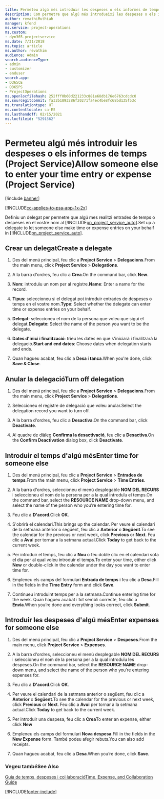 ```yaml
---
title: Permeteu algú més introduir les despeses o els informes de temps
description: Com permetre que algú més introdueixi les despeses o els informes de temps al Project Service
author: revathiMuthiah
manager: kfend
ms.service: project-operations
ms.custom:
- dyn365-projectservice
ms.date: 7/31/2018
ms.topic: article
ms.author: revathim
audience: Admin
search.audienceType:
- admin
- customizer
- enduser
search.app:
- D365CE
- D365PS
- ProjectOperations
ms.openlocfilehash: 252fff0b60d221233c881e68db176e6763cdcdc0
ms.sourcegitcommit: fa32b1893286f20271fa4ec4be8fc68bd135f53c
ms.translationtype: HT
ms.contentlocale: ca-ES
ms.lasthandoff: 02/15/2021
ms.locfileid: "5291562"
---
```

# <a name="allow-someone-else-to-enter-your-time-entry-or-expense-project-service"></a><span data-ttu-id="98401-103">Permeteu algú més introduir les despeses o els informes de temps (Project Service)</span><span class="sxs-lookup"><span data-stu-id="98401-103">Allow someone else to enter your time entry or expense (Project Service)</span></span>

[!include [banner](../includes/psa-now-project-operations.md)]

[!INCLUDE[cc-applies-to-psa-app-1x-2x](../includes/cc-applies-to-psa-app-1x-2x.md)]

<span data-ttu-id="98401-104">Definiu un delegat per permetre que algú mes realitzi entrades de temps o despeses en el vostre nom al [!INCLUDE[pn_project_service_auto](../includes/pn-project-service-auto.md)].</span><span class="sxs-lookup"><span data-stu-id="98401-104">Set up a delegate to let someone else make time or expense entries on your behalf in [!INCLUDE[pn_project_service_auto](../includes/pn-project-service-auto.md)].</span></span>  
  
## <a name="create-a-delegate"></a><span data-ttu-id="98401-105">Crear un delegat</span><span class="sxs-lookup"><span data-stu-id="98401-105">Create a delegate</span></span>  
  
1.  <span data-ttu-id="98401-106">Des del menú principal, feu clic a **Project Service** > **Delegacions**.</span><span class="sxs-lookup"><span data-stu-id="98401-106">From the main menu, click **Project Service** > **Delegations**.</span></span>  
  
2.  <span data-ttu-id="98401-107">A la barra d'ordres, feu clic a **Crea**.</span><span class="sxs-lookup"><span data-stu-id="98401-107">On the command bar, click **New**.</span></span>  
  
3. <span data-ttu-id="98401-108">**Nom**: introduïu un nom per al registre.</span><span class="sxs-lookup"><span data-stu-id="98401-108">**Name**: Enter a name for the record.</span></span>  
  
4. <span data-ttu-id="98401-109">**Tipus**: seleccioneu si el delegat pot introduir entrades de despeses o temps en el vostre nom.</span><span class="sxs-lookup"><span data-stu-id="98401-109">**Type**: Select whether the delegate can enter time or expense entries on your behalf.</span></span>  
  
5. <span data-ttu-id="98401-110">**Delegat**: seleccioneu el nom de la persona que voleu que sigui el delegat.</span><span class="sxs-lookup"><span data-stu-id="98401-110">**Delegate**: Select the name of the person you want to be the delegate.</span></span>  
  
6. <span data-ttu-id="98401-111">**Dates d'inici i finalització**: trieu les dates en que s'iniciarà i finalitzarà la delegació.</span><span class="sxs-lookup"><span data-stu-id="98401-111">**Start and end dates**: Choose dates when delegation starts and ends.</span></span>  
  
7.  <span data-ttu-id="98401-112">Quan hagueu acabat, feu clic a **Desa i tanca**.</span><span class="sxs-lookup"><span data-stu-id="98401-112">When you're done, click **Save & Close**.</span></span>  
  
## <a name="turn-off-delegation"></a><span data-ttu-id="98401-113">Anular la delegació</span><span class="sxs-lookup"><span data-stu-id="98401-113">Turn off delegation</span></span>  
  
1.  <span data-ttu-id="98401-114">Des del menú principal, feu clic a **Project Service** > **Delegacions**.</span><span class="sxs-lookup"><span data-stu-id="98401-114">From the main menu, click **Project Service** > **Delegations**.</span></span>  
  
2.  <span data-ttu-id="98401-115">Seleccioneu el registre de delegació que voleu anular.</span><span class="sxs-lookup"><span data-stu-id="98401-115">Select the delegation record you want to turn off.</span></span>  
  
3.  <span data-ttu-id="98401-116">A la barra d'ordres, feu clic a **Desactiva**.</span><span class="sxs-lookup"><span data-stu-id="98401-116">On the command bar, click **Deactivate**.</span></span>  
  
4.  <span data-ttu-id="98401-117">Al quadre de diàleg **Confirma la desactivació**, feu clic a **Desactiva**.</span><span class="sxs-lookup"><span data-stu-id="98401-117">On the **Confirm Deactivation** dialog box, click **Deactivate**.</span></span>  
  
## <a name="enter-time-for-someone-else"></a><span data-ttu-id="98401-118">Introduir el temps d'algú més</span><span class="sxs-lookup"><span data-stu-id="98401-118">Enter time for someone else</span></span>  
  
1.  <span data-ttu-id="98401-119">Des del menú principal, feu clic a **Project Service** > **Entrades de temps**.</span><span class="sxs-lookup"><span data-stu-id="98401-119">From the main menu, click **Project Service** > **Time Entries**.</span></span>  
  
2.  <span data-ttu-id="98401-120">A la barra d'ordres, seleccioneu el menú desplegable **NOM DEL RECURS** i seleccioneu el nom de la persona per a la qual introduïu el temps.</span><span class="sxs-lookup"><span data-stu-id="98401-120">On the command bar, select the **RESOURCE NAME** drop-down menu, and select the name of the person who you’re entering time for.</span></span>  
  
3.  <span data-ttu-id="98401-121">Feu clic a **D'acord**.</span><span class="sxs-lookup"><span data-stu-id="98401-121">Click **OK**.</span></span>  
  
4.  <span data-ttu-id="98401-122">S'obrirà el calendari.</span><span class="sxs-lookup"><span data-stu-id="98401-122">This brings up the calendar.</span></span> <span data-ttu-id="98401-123">Per veure el calendari de la setmana anterior o següent, feu clic a **Anterior** o **Següent**.</span><span class="sxs-lookup"><span data-stu-id="98401-123">To see the calendar for the previous or next week, click **Previous** or **Next**.</span></span> <span data-ttu-id="98401-124">Feu clic a **Avui** per tornar a la setmana actual.</span><span class="sxs-lookup"><span data-stu-id="98401-124">Click **Today** to get back to the current week.</span></span>  
  
5.  <span data-ttu-id="98401-125">Per introduir el temps, feu clic a **Nou** o feu doble clic en el calendari sota el dia per al qual voleu introduir el temps.</span><span class="sxs-lookup"><span data-stu-id="98401-125">To enter your time, either click **New** or double-click in the calendar under the day you want to enter time for.</span></span>  
  
6.  <span data-ttu-id="98401-126">Empleneu els camps del formulari **Entrada de temps** i feu clic a **Desa**.</span><span class="sxs-lookup"><span data-stu-id="98401-126">Fill in the fields in the **Time Entry** form and click **Save**.</span></span>  
  
7.  <span data-ttu-id="98401-127">Continueu introduint temps per a la setmana.</span><span class="sxs-lookup"><span data-stu-id="98401-127">Continue entering time for the week.</span></span> <span data-ttu-id="98401-128">Quan hagueu acabat i tot sembli correcte, feu clic a **Envia**.</span><span class="sxs-lookup"><span data-stu-id="98401-128">When you’re done and everything looks correct, click **Submit**.</span></span>  
  
## <a name="enter-expenses-for-someone-else"></a><span data-ttu-id="98401-129">Introduir les despeses d'algú més</span><span class="sxs-lookup"><span data-stu-id="98401-129">Enter expenses for someone else</span></span>  
  
1.  <span data-ttu-id="98401-130">Des del menú principal, feu clic a **Project Service** > **Despeses**.</span><span class="sxs-lookup"><span data-stu-id="98401-130">From the main menu, click **Project Service** > **Expenses**.</span></span>  
  
2.  <span data-ttu-id="98401-131">A la barra d'ordres, seleccioneu el menú desplegable **NOM DEL RECURS** i seleccioneu el nom de la persona per a la qual introduïu les despeses.</span><span class="sxs-lookup"><span data-stu-id="98401-131">On the command bar, select the **RESOURCE NAME** drop-down menu, and select the name of the person who you’re entering expenses for.</span></span>  
  
3.  <span data-ttu-id="98401-132">Feu clic a **D'acord**.</span><span class="sxs-lookup"><span data-stu-id="98401-132">Click **OK**.</span></span>  
  
4.  <span data-ttu-id="98401-133">Per veure el calendari de la setmana anterior o següent, feu clic a **Anterior** o **Següent**.</span><span class="sxs-lookup"><span data-stu-id="98401-133">To see the calendar for the previous or next week, click **Previous** or **Next**.</span></span> <span data-ttu-id="98401-134">Feu clic a **Avui** per tornar a la setmana actual.</span><span class="sxs-lookup"><span data-stu-id="98401-134">Click **Today** to get back to the current week.</span></span>  
  
5.  <span data-ttu-id="98401-135">Per introduir una despesa, feu clic a **Crea**</span><span class="sxs-lookup"><span data-stu-id="98401-135">To enter an expense, either click **New**</span></span>  
  
6.  <span data-ttu-id="98401-136">Empleneu els camps del formulari **Nova despesa**.</span><span class="sxs-lookup"><span data-stu-id="98401-136">Fill in the fields in the **New Expense** form.</span></span> <span data-ttu-id="98401-137">També podeu afegir rebuts.</span><span class="sxs-lookup"><span data-stu-id="98401-137">You can also add receipts.</span></span>  
  
7.  <span data-ttu-id="98401-138">Quan hagueu acabat, feu clic a **Desa**.</span><span class="sxs-lookup"><span data-stu-id="98401-138">When you’re done, click **Save**.</span></span>  
  
### <a name="see-also"></a><span data-ttu-id="98401-139">Vegeu també</span><span class="sxs-lookup"><span data-stu-id="98401-139">See Also</span></span>  
 [<span data-ttu-id="98401-140">Guia de temps, despeses i col·laboració</span><span class="sxs-lookup"><span data-stu-id="98401-140">Time, Expense, and Collaboration Guide</span></span>](../psa/time-expense-collaboration-guide.md)


[!INCLUDE[footer-include](../includes/footer-banner.md)]